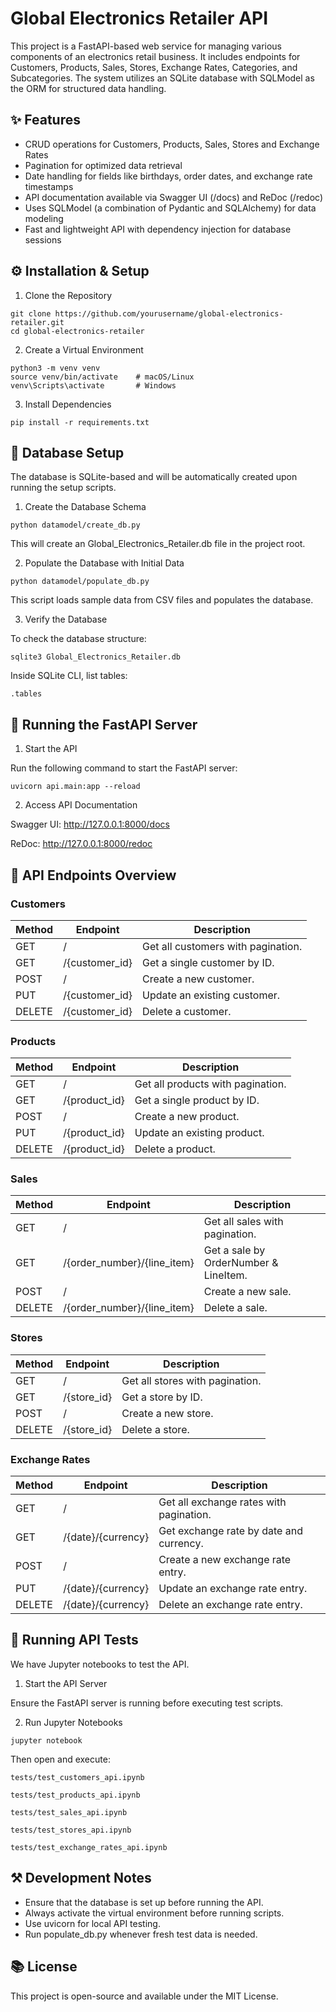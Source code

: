 # Global Electronics Retailer API
This project is a FastAPI-based web service for managing various components of an electronics retail business. It includes endpoints for Customers, Products, Sales, Stores, Exchange Rates, Categories, and Subcategories. The system utilizes an SQLite database with SQLModel as the ORM for structured data handling.

## ✨ Features
- CRUD operations for Customers, Products, Sales, Stores and Exchange Rates
- Pagination for optimized data retrieval
- Date handling for fields like birthdays, order dates, and exchange rate timestamps
- API documentation available via Swagger UI (/docs) and ReDoc (/redoc)
- Uses SQLModel (a combination of Pydantic and SQLAlchemy) for data modeling
- Fast and lightweight API with dependency injection for database sessions

## ⚙ Installation & Setup

1. Clone the Repository
```
git clone https://github.com/yourusername/global-electronics-retailer.git
cd global-electronics-retailer
```

2. Create a Virtual Environment
```
python3 -m venv venv
source venv/bin/activate    # macOS/Linux
venv\Scripts\activate       # Windows
```

3. Install Dependencies
```
pip install -r requirements.txt
```

## 💽 Database Setup
The database is SQLite-based and will be automatically created upon running the setup scripts.

1. Create the Database Schema
```
python datamodel/create_db.py
```
This will create an Global_Electronics_Retailer.db file in the project root.

2. Populate the Database with Initial Data
```
python datamodel/populate_db.py
```
This script loads sample data from CSV files and populates the database.

3. Verify the Database

To check the database structure:
```
sqlite3 Global_Electronics_Retailer.db
```
Inside SQLite CLI, list tables:
```
.tables
```

## 🚀 Running the FastAPI Server

1. Start the API

Run the following command to start the FastAPI server:
```
uvicorn api.main:app --reload
```

2. Access API Documentation

Swagger UI: http://127.0.0.1:8000/docs

ReDoc: http://127.0.0.1:8000/redoc


## 📝 API Endpoints Overview

### Customers
| **Method** | **Endpoint**   | **Description**                    |
|------------|----------------|------------------------------------|
| GET        | /              | Get all customers with pagination. |
| GET        | /{customer_id} | Get a single customer by ID.       |
| POST       | /              | Create a new customer.             |
| PUT        | /{customer_id} | Update an existing customer.       |
| DELETE     | /{customer_id} | Delete a customer.                 |

### Products
| **Method** | **Endpoint**  | **Description**                   |
|------------|---------------|-----------------------------------|
| GET        | /             | Get all products with pagination. |
| GET        | /{product_id} | Get a single product by ID.       |
| POST       | /             | Create a new product.             |
| PUT        | /{product_id} | Update an existing product.       |
| DELETE     | /{product_id} | Delete a product.                 |

### Sales
| **Method** | **Endpoint**                | **Description**                       |
|------------|-----------------------------|---------------------------------------|
| GET        | /                           | Get all sales with pagination.        |
| GET        | /{order_number}/{line_item} | Get a sale by OrderNumber & LineItem. |
| POST       | /                           | Create a new sale.                    |
| DELETE     | /{order_number}/{line_item} | Delete a sale.                        |

### Stores
| **Method** | **Endpoint**       | **Description**                 |
|------------|--------------------|---------------------------------|
| GET        | /                  | Get all stores with pagination. |
| GET        | /{store_id}        | Get a store by ID.              |
| POST       | /                  | Create a new store.             |
| DELETE     | /{store_id}        | Delete a store.                 |

### Exchange Rates
| **Method** | **Endpoint**       | **Description**                         |
|------------|--------------------|-----------------------------------------|
| GET        | /                  | Get all exchange rates with pagination. |
| GET        | /{date}/{currency} | Get exchange rate by date and currency. |
| POST       | /                  | Create a new exchange rate entry.       |
| PUT        | /{date}/{currency} | Update an exchange rate entry.          |
| DELETE     | /{date}/{currency} | Delete an exchange rate entry.          |


## 🔮 Running API Tests

We have Jupyter notebooks to test the API.

1. Start the API Server

Ensure the FastAPI server is running before executing test scripts.

2. Run Jupyter Notebooks
```
jupyter notebook
```
Then open and execute:
```
tests/test_customers_api.ipynb

tests/test_products_api.ipynb

tests/test_sales_api.ipynb

tests/test_stores_api.ipynb

tests/test_exchange_rates_api.ipynb
```

## ⚒️ Development Notes
- Ensure that the database is set up before running the API.
- Always activate the virtual environment before running scripts.
- Use uvicorn for local API testing.
- Run populate_db.py whenever fresh test data is needed.

## 📚 License
This project is open-source and available under the MIT License.

